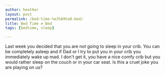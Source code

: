 ```yaml
---
author: heather
layout: post
permalink: /bed-time-%e2%89%a0-bed/
title: Bed Time ≠ Bed
tags: [bedtime, sleep]

---
```


Last week you decided that you are not going to sleep in your crib. You can be completely asleep and if Dad or I try to put you in your crib you immediately wake up mad. I don't get it, you have a nice comfy crib but you would rather sleep on the couch or in your car seat. Is this a cruel joke you are playing on us?
